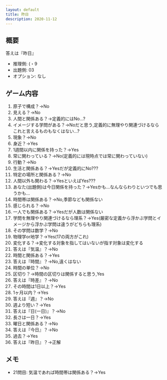 ```yaml
---
layout: default
title: 昨日
description: 2020-11-12
---
```


## 概要

答えは『昨日』

- 推理側: (・9
- 出題側: 03
- オプション: なし

## ゲーム内容

1. 原子で構成？→No
2. 見える？→No
3. 人間と関係ある？→定義的にはNo…?
4. イメージする学問がある？→Noだと思う,定義的に無理やり関連づけるならこれと言えるものもなくはない…?
5. 現象？→No
6. 身近？→Yes
7. 1週間以内に関係を持った？→Yes
8. 常に関わっている？→No(定義的には現時点では常に関わっていない)
9. 行動？→No
10. 生活と関係ある？→Yesだが定義的にNo???
11. 特定の場所と関係ある？→No
12. 人間以外も関わる？→YesといえばYes???
13. あなた(出題側)は今日関係を持った？→Yesかも…なんならわりといつでも思うかも…
14. 時間帯は関係ある？→No,季節なども関係ない
15. 感じられる？→No
16. 一人でも関係ある？→Yesだが人数は関係ない
17. 学問を無理やり関連づけるなら理系？→Yes(厳密な定義から浮かぶ学問とイメージから浮かぶ学問は違うがどちらも理系)
18. その学問は数学？→No
19. 物理学or地学？→Yes(17の両方がこれ)
20. 変化する？→変化する対象を指してはいないが指す対象は変化する
21. 答えは『気温』？→No
22. 時間と関係ある？→Yes
23. 答えは『時間』？→No,遠くはない
24. 時間の単位？→No
25. 区切り？→時間の区切りは関係すると思う,Yes
26. 答えは『時差』？→No
27. その時間は1日以上？→Yes
28. 1ヶ月以内？→Yes
29. 答えは『週』？→No
30. 週より短い？→Yes
31. 答えは『日(一日)』？→No
32. 長さは一日？→Yes
33. 曜日と関係ある？→No
34. 答えは『今日』？→No
35. 過去？→Yes
36. 答えは『昨日』？→正解

## メモ

- 21問目: 気温であれば時間帯は関係ある？→Yes
